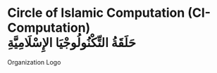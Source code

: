 # Circle of Islamic Computation (CI-Computation) <br> حَلَقَةُ التِّكْنُولُوجْيَا الإِسْلَامِيَّةِ

Organization Logo

